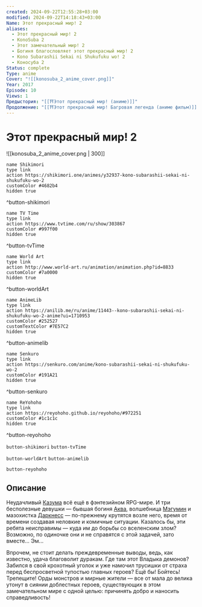 ```yaml
---
created: 2024-09-22T12:55:28+03:00
modified: 2024-09-22T14:18:43+03:00
Name: Этот прекрасный мир! 2
aliases:
  - Этот прекрасный мир! 2
  - KonoSuba 2
  - Этот замечательный мир! 2
  - Богиня благословляет этот прекрасный мир! 2
  - Kono Subarashii Sekai ni Shukufuku wo! 2
  - Коносуба 2
Status: complete
Type: anime
Cover: "![[konosuba_2_anime_cover.png]]"
Year: 2017
Episode: 10
Views: 1
Предыстория: "[[⛩️Этот прекрасный мир! (аниме)]]"
Продолжение: "[[⛩️Этот прекрасный мир! Багровая легенда (аниме фильм)]]"
---
```


# Этот прекрасный мир! 2

![[konosuba_2_anime_cover.png | 300]]

```button
name Shikimori
type link
action https://shikimori.one/animes/y32937-kono-subarashii-sekai-ni-shukufuku-wo-2
customColor #4682b4
hidden true
```
^button-shikimori

```button
name TV Time
type link
action https://www.tvtime.com/ru/show/303867
customColor #997f00
hidden true
```
^button-tvTime

```button
name World Art
type link
action http://www.world-art.ru/animation/animation.php?id=8833
customColor #7a0000
hidden true
```
^button-worldArt

```button
name AnimeLib
type link
action https://anilib.me/ru/anime/11443--kono-subarashii-sekai-ni-shukufuku-wo-2-anime?ui=1710953
customColor #252527
customTextColor #7E57C2
hidden true
```
^button-animelib

```button
name Senkuro
type link
action https://senkuro.com/anime/kono-subarashii-sekai-ni-shukufuku-wo-2
customColor #191A21
hidden true
```
^button-senkuro

```button
name ReYohoho
type link
action https://reyohoho.github.io/reyohoho/#972251
customColor #1c1c1c
hidden true
```
^button-reyohoho



`button-shikimori` `button-tvTime`

`button-worldArt` `button-animelib`

`button-reyohoho`

## Описание

Неудачливый [Казума](https://shikimori.one/characters/117221-kazuma-satou) всё ещё в фэнтезийном RPG-мире. И три бесполезные девушки — бывшая богиня [Аква](https://shikimori.one/characters/117223-aqua), волшебница [Мэгумин](https://shikimori.one/characters/117225-megumin) и мазохистка [Даркнесс](https://shikimori.one/characters/117285-lalatina-ford-dustiness) — по-прежнему крутятся возле него, время от времени создавая неловкие и комичные ситуации. Казалось бы, эти ребята неисправимы — куда им до борьбы со вселенским злом? Возможно, по одиночке они и не справятся с этой задачей, зато вместе... Эм...

Впрочем, не стоит делать преждевременные выводы, ведь, как известно, удача благоволит дуракам. Где там этот Владыка демонов? Забился в свой крохотный уголок и уже намочил трусишки от страха перед беспросветной тупостью главных героев? Ещё бы! Бойтесь! Трепещите! Орды монстров и мирные жители — все от мала до велика утонут в сиянии доблестных героев, существующих в этом замечательном мире с одной целью: причинять добро и наносить справедливость!
